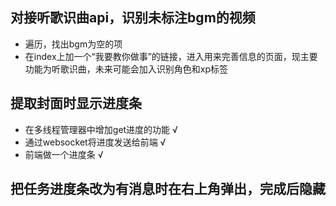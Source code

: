 ## 对接听歌识曲api，识别未标注bgm的视频
- 遍历，找出bgm为空的项
- 在index上加一个“我要教你做事”的链接，进入用来完善信息的页面，现主要功能为听歌识曲，未来可能会加入识别角色和xp标签

## 提取封面时显示进度条
- 在多线程管理器中增加get进度的功能 √
- 通过websocket将进度发送给前端 √
- 前端做一个进度条 √

## 把任务进度条改为有消息时在右上角弹出，完成后隐藏